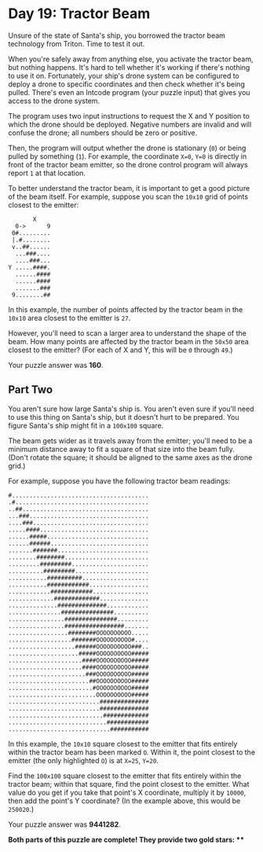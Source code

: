 Day 19: Tractor Beam
====================
Unsure of the state of Santa's ship, you borrowed the tractor beam technology from Triton. Time to test it out.

When you're safely away from anything else, you activate the tractor beam, but nothing happens. It's hard to tell whether it's working if there's nothing to use it on. Fortunately, your ship's drone system can be configured to deploy a drone to specific coordinates and then check whether it's being pulled. There's even an Intcode program (your puzzle input) that gives you access to the drone system.

The program uses two input instructions to request the X and Y position to which the drone should be deployed. Negative numbers are invalid and will confuse the drone; all numbers should be zero or positive.

Then, the program will output whether the drone is stationary (`0`) or being pulled by something (`1`). For example, the coordinate `X=0`, `Y=0` is directly in front of the tractor beam emitter, so the drone control program will always report `1` at that location.

To better understand the tractor beam, it is important to get a good picture of the beam itself. For example, suppose you scan the `10x10` grid of points closest to the emitter:

```
       X
  0->      9
 0#.........
 |.#........
 v..##......
  ...###....
  ....###...
Y .....####.
  ......####
  ......####
  .......###
 9........##
```

In this example, the number of points affected by the tractor beam in the `10x10` area closest to the emitter is `27`.

However, you'll need to scan a larger area to understand the shape of the beam. How many points are affected by the tractor beam in the `50x50` area closest to the emitter? (For each of X and Y, this will be `0` through `49`.)

Your puzzle answer was __160__.

Part Two
--------
You aren't sure how large Santa's ship is. You aren't even sure if you'll need to use this thing on Santa's ship, but it doesn't hurt to be prepared. You figure Santa's ship might fit in a `100x100` square.

The beam gets wider as it travels away from the emitter; you'll need to be a minimum distance away to fit a square of that size into the beam fully. (Don't rotate the square; it should be aligned to the same axes as the drone grid.)

For example, suppose you have the following tractor beam readings:

```
#.......................................
.#......................................
..##....................................
...###..................................
....###.................................
.....####...............................
......#####.............................
......######............................
.......#######..........................
........########........................
.........#########......................
..........#########.....................
...........##########...................
...........############.................
............############................
.............#############..............
..............##############............
...............###############..........
................###############.........
................#################.......
.................########OOOOOOOOOO.....
..................#######OOOOOOOOOO#....
...................######OOOOOOOOOO###..
....................#####OOOOOOOOOO#####
.....................####OOOOOOOOOO#####
.....................####OOOOOOOOOO#####
......................###OOOOOOOOOO#####
.......................##OOOOOOOOOO#####
........................#OOOOOOOOOO#####
.........................OOOOOOOOOO#####
..........................##############
..........................##############
...........................#############
............................############
.............................###########
```

In this example, the `10x10` square closest to the emitter that fits entirely within the tractor beam has been marked `O`. Within it, the point closest to the emitter (the only highlighted `O`) is at `X=25`, `Y=20`.

Find the `100x100` square closest to the emitter that fits entirely within the tractor beam; within that square, find the point closest to the emitter. What value do you get if you take that point's X coordinate, multiply it by `10000`, then add the point's Y coordinate? (In the example above, this would be `250020`.)

Your puzzle answer was __9441282__.

__Both parts of this puzzle are complete! They provide two gold stars: **__
